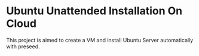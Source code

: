 Ubuntu Unattended Installation On Cloud
====
This project is aimed to create a VM and install Ubuntu Server automatically with preseed. 
